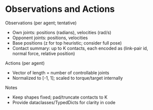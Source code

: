 # Observations and Actions

Observations (per agent; tentative)

- Own joints: positions (radians), velocities (rad/s)
- Opponent joints: positions, velocities
- Base positions (z for top heuristic; consider full pose)
- Contact summary: up to K contacts, each encoded as (link-pair id, normal force, relative position)

Actions (per agent)

- Vector of length = number of controllable joints
- Normalized to [-1, 1]; scaled to torque/target internally

Notes

- Keep shapes fixed; pad/truncate contacts to K
- Provide dataclasses/TypedDicts for clarity in code
